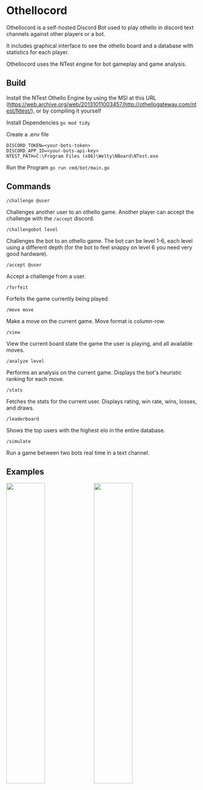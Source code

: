 # Othellocord

Othellocord is a self-hosted Discord Bot used to play othello in discord text channels against other players or a bot.

It includes graphical interface to see the othello board and a database with statistics for each player.

Othellocord uses the NTest engine for bot gameplay and game analysis.

## Build

Install the NTest Othello Engine by using the MSI at this URL (https://web.archive.org/web/20131011003457/http://othellogateway.com/ntest/Ntest/), or by compiling it yourself

Install Dependencies
`go mod tidy`

Create a .env file
```
DISCORD_TOKEN=<your-bots-token>
DISCORD_APP_ID=<your-bots-api-key>
NTEST_PATH=C:\Program Files (x86)\Welty\NBoard\NTest.exe
```

Run the Program
`go run cmd/bot/main.go`

## Commands

`/challenge @user`

Challenges another user to an othello game. Another player can accept the challenge with the `/accept` discord.

`/challengebot level`

Challenges the bot to an othello game. The bot can be level 1-6, each level using a different depth 
(for the bot to feel snappy on level 6 you need very good hardware).

`/accept @user`

Accept a challenge from a user.

`/forfeit`

Forfeits the game currently being played.

`/move move`

Make a move on the current game. Move format is column-row.

`/view`

View the current board state the game the user is playing, and all available moves.

`/analyze level`

Performs an analysis on the current game. Displays the bot's heuristic ranking for each move.

`/stats`

Fetches the stats for the current user. Displays rating, win rate, wins, losses, and draws.

`/leaderboard`

Shows the top users with the highest elo in the entire database.

`/simulate`

Run a game between two bots real time in a text channel.

## Examples

<img src="https://github.com/JosephPrichard/OthelloCord/assets/58538077/0096a164-cfb9-44a1-be89-30896e93f0ff" width="45%" height="45%">
<img src="https://github.com/JosephPrichard/OthelloCord/assets/58538077/c53ecbc3-800b-4767-8553-498f9c529874" width="45%" height="45%">
